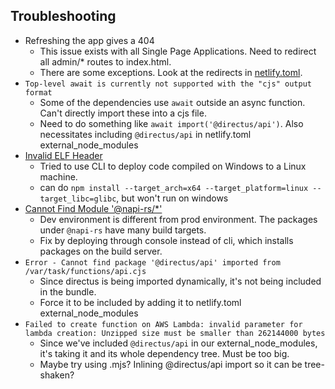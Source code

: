 ## Troubleshooting

- Refreshing the app gives a 404
  - This issue exists with all Single Page Applications. Need to redirect all admin/\* routes to index.html.
  - There are some exceptions. Look at the redirects in [netlify.toml](./netlify.toml).
- `Top-level await is currently not supported with the "cjs" output format`
  - Some of the dependencies use `await` outside an async function. Can't directly import these into a cjs file.
  - Need to do something like `await import('@directus/api')`. Also necessitates including `@directus/api` in netlify.toml external_node_modules
- [Invalid ELF Header](https://stackoverflow.com/questions/69319614/invalid-elf-header-argon2-package)
  - Tried to use CLI to deploy code compiled on Windows to a Linux machine.
  - can do `npm install --target_arch=x64 --target_platform=linux --target_libc=glibc`, but won't run on windows
- [Cannot Find Module '@napi-rs/\*'](https://github.com/directus/directus/discussions/16257)
  - Dev environment is different from prod environment. The packages under `@napi-rs` have many build targets.
  - Fix by deploying through console instead of cli, which installs packages on the build server.
- `Error - Cannot find package '@directus/api' imported from /var/task/functions/api.cjs`
  - Since directus is being imported dynamically, it's not being included in the bundle.
  - Force it to be included by adding it to netlify.toml external_node_modules
- `Failed to create function on AWS Lambda: invalid parameter for lambda creation: Unzipped size must be smaller than 262144000 bytes`
  - Since we've included `@directus/api` in our external_node_modules, it's taking it and its whole dependency tree. Must be too big.
  - Maybe try using .mjs? Inlining @directus/api import so it can be tree-shaken?
